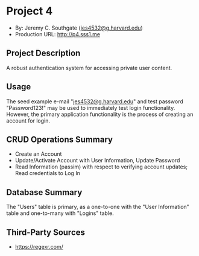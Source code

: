 # Project 4
+ By: Jeremy C. Southgate (jes4532@g.harvard.edu)
+ Production URL: <http://p4.sss1.me>


## Project Description
A robust authentication system for accessing private user content.


## Usage
The seed example e-mail "jes4532@g.harvard.edu" and test password "Password123!" may be used to immediately test login functionality. However, the primary application functionality is the process of creating an account for login.


## CRUD Operations Summary
+ Create an Account
+ Update/Activate Account with User Information, Update Password
+ Read Information (passim) with respect to verifying account updates; Read credentials to Log In


## Database Summary
The "Users" table is primary, as a one-to-one with the "User Information" table and one-to-many with "Logins" table.


## Third-Party Sources
+ https://regexr.com/
